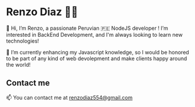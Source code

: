 # Renzo Diaz :male_detective:

👋 Hi, I’m Renzo, a passionate Peruvian :peru: NodeJS developer ! I’m interested in BackEnd Development, and I'm always looking to learn new technologies! 

:blue_book: I’m currently enhancing my Javascript knowledge, so I would be honored to be part of any kind of web devolepment and make clients happy around the world!

## Contact me

📫 You can contact me at renzodiaz554@gmail.com

<!---
Renzo4Renzo/Renzo4Renzo is a ✨ special ✨ repository because its `README.md` (this file) appears on your GitHub profile.
You can click the Preview link to take a look at your changes.
--->
